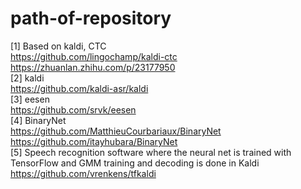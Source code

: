 # path-of-repository
[1] Based on kaldi, CTC    
https://github.com/lingochamp/kaldi-ctc    
https://zhuanlan.zhihu.com/p/23177950    
[2] kaldi    
https://github.com/kaldi-asr/kaldi    
[3] eesen    
https://github.com/srvk/eesen   
[4] BinaryNet   
https://github.com/MatthieuCourbariaux/BinaryNet   
https://github.com/itayhubara/BinaryNet   
[5] Speech recognition software where the neural net is trained with TensorFlow and GMM training and decoding is done in Kaldi   
https://github.com/vrenkens/tfkaldi
